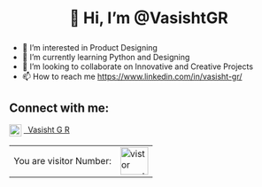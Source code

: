 # <p align="center"> 👋 Hi, I’m @VasishtGR </p>
- 👀 I’m interested in Product Designing
- 🌱 I’m currently learning Python and Designing
- 💞️ I’m looking to collaborate on Innovative and Creative Projects
- 📫 How to reach me https://www.linkedin.com/in/vasisht-gr/

## Connect with me:

<img align="center" alt="codeSTACKr | LinkedIn" width="22px" src="https://cdn.jsdelivr.net/npm/simple-icons@v3/icons/linkedin.svg" /> <a href="https://www.linkedin.com/in/vasisht-gr/"> &nbsp;  Vasisht G R</a> 

<div align="center">

<table>
   <tr>
    <td>You are visitor Number:</td>
    <td><img src="https://profile-counter.glitch.me/VasishtGR/count.svg" alt="vistor count" height="50" /></td>
   </tr>
  </table>


</div></p>


<!---
VasishtGR/VasishtGR is a ✨ special ✨ repository because its `README.md` (this file) appears on your GitHub profile.
You can click the Preview link to take a look at your changes.
--->
